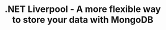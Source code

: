 ---
layout: event
title: .NET Liverpool - A more flexible way to store your data with MongoDB
description: Talk on how to use MongoDB
img: main.jpg
talk-title: A more flexible way to store your data with MongoDB
talk-description: |
  If you've been anywhere near software development, the norm is to store your data in a relational form, but what if there was a different way

  We will take a look at the history of MongoDB and why it continues to be a trending database year on year. We will then go into the advantages of having a flexible document model and how we can utilize MongoDB for our application storage.
  
links:
  - https://www.meetup.com/dot-net-liverpool/events/293143360
  - https://dotnetyork.co.uk/
---